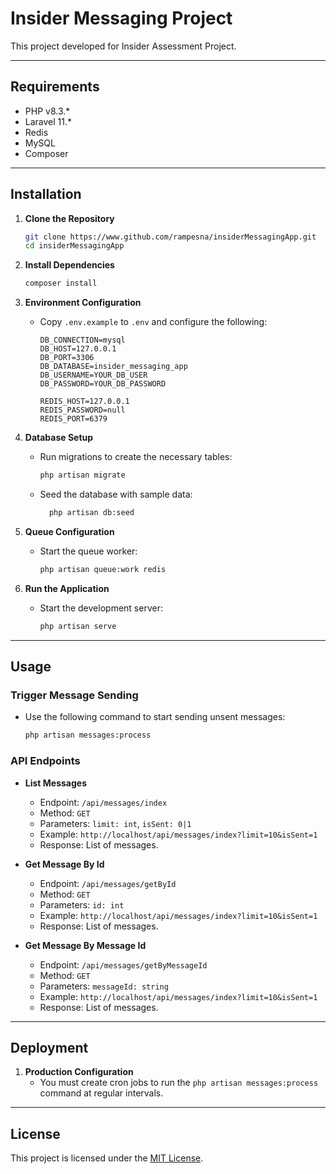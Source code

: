 
# Insider Messaging Project

This project developed for Insider Assessment Project.

---

## Requirements

- PHP v8.3.*
- Laravel 11.*
- Redis
- MySQL
- Composer

---

## Installation

1. **Clone the Repository**
   ```bash
   git clone https://www.github.com/rampesna/insiderMessagingApp.git
   cd insiderMessagingApp
   ```

2. **Install Dependencies**
   ```bash
   composer install
   ```

3. **Environment Configuration**
   - Copy `.env.example` to `.env` and configure the following:
     ```env
     DB_CONNECTION=mysql
     DB_HOST=127.0.0.1
     DB_PORT=3306
     DB_DATABASE=insider_messaging_app
     DB_USERNAME=YOUR_DB_USER
     DB_PASSWORD=YOUR_DB_PASSWORD

     REDIS_HOST=127.0.0.1
     REDIS_PASSWORD=null
     REDIS_PORT=6379
     ```

4. **Database Setup**
   - Run migrations to create the necessary tables:
     ```bash
     php artisan migrate
     ```
    - Seed the database with sample data:
      ```bash
        php artisan db:seed
      ```

5. **Queue Configuration**
   - Start the queue worker:
     ```bash
     php artisan queue:work redis
     ```

6. **Run the Application**
   - Start the development server:
     ```bash
     php artisan serve
     ```

---

## Usage

### Trigger Message Sending
- Use the following command to start sending unsent messages:
  ```bash
  php artisan messages:process
  ```

### API Endpoints
- **List Messages**
  - Endpoint: `/api/messages/index`
  - Method: `GET`
  - Parameters: `limit: int`, `isSent: 0|1`
  - Example: `http://localhost/api/messages/index?limit=10&isSent=1`
  - Response: List of messages.


- **Get Message By Id**
    - Endpoint: `/api/messages/getById`
    - Method: `GET`
    - Parameters: `id: int`
    - Example: `http://localhost/api/messages/index?limit=10&isSent=1`
    - Response: List of messages.


- **Get Message By Message Id**
    - Endpoint: `/api/messages/getByMessageId`
    - Method: `GET`
    - Parameters: `messageId: string`
    - Example: `http://localhost/api/messages/index?limit=10&isSent=1`
    - Response: List of messages.

---

## Deployment

1. **Production Configuration**
   - You must create cron jobs to run the `php artisan messages:process` command at regular intervals.

---

## License

This project is licensed under the [MIT License](LICENSE).
